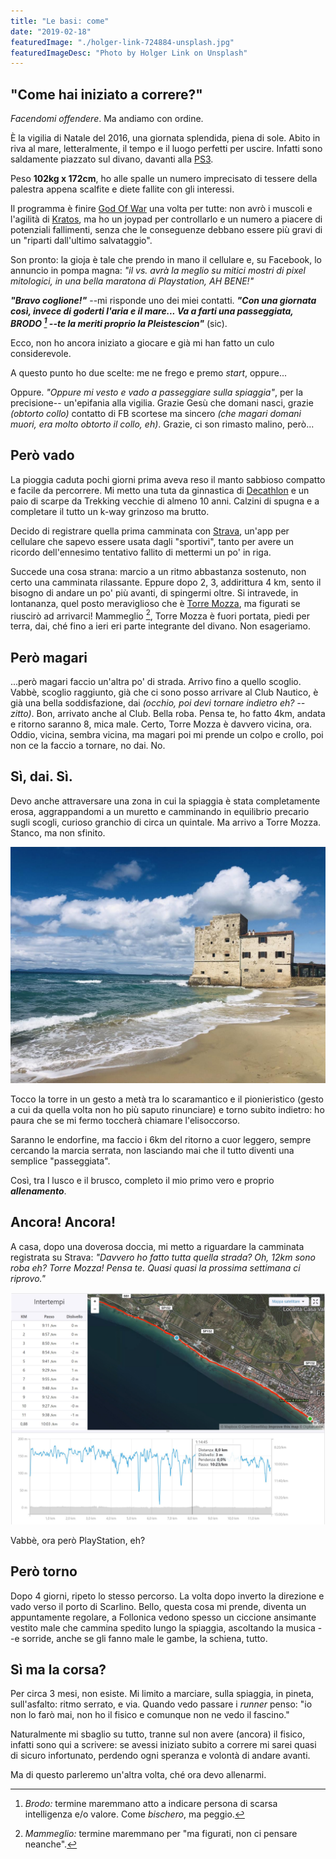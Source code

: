 ```yaml
---
title: "Le basi: come"
date: "2019-02-18"
featuredImage: "./holger-link-724884-unsplash.jpg"
featuredImageDesc: "Photo by Holger Link on Unsplash"
---
```


## "Come hai iniziato a correre?"

_Facendomi offendere_. Ma andiamo con ordine.

È la vigilia di Natale del 2016, una giornata splendida, piena di sole. Abito in riva al mare, letteralmente, il tempo e il luogo perfetti per uscire. Infatti sono saldamente piazzato sul divano, davanti alla [PS3](https://it.wikipedia.org/wiki/PlayStation_3).<!-- end -->

Peso **102kg x 172cm**, ho alle spalle un numero imprecisato di tessere della palestra appena scalfite e diete fallite con gli interessi.

Il programma è finire [God Of War](https://it.wikipedia.org/wiki/God_of_War:_Ascension) una volta per tutte: non avrò i muscoli e l'agilità di [Kratos](<https://it.wikipedia.org/wiki/Kratos_(God_of_War)>), ma ho un joypad per controllarlo e un numero a piacere di potenziali fallimenti, senza che le conseguenze debbano essere più gravi di un "riparti dall'ultimo salvataggio".

Son pronto: la gioja è tale che prendo in mano il cellulare e, su Facebook, lo annuncio in pompa magna: _"il vs. avrà la meglio su mitici mostri di pixel mitologici, in una bella maratona di Playstation, AH BENE!"_

**_"Bravo coglione!"_** --mi risponde uno dei miei contatti. **_"Con una giornata così, invece di goderti l'aria e il mare... Va a farti una passeggiata, BRODO [^1] --te la meriti proprio la Pleistescion"_** (sic).

Ecco, non ho ancora iniziato a giocare e già mi han fatto un culo considerevole.

A questo punto ho due scelte: me ne frego e premo _start_, oppure...

Oppure. _"Oppure mi vesto e vado a passeggiare sulla spiaggia"_, per la precisione-- un'epifania alla vigilia. Grazie Gesù che domani nasci, grazie _(obtorto collo)_ contatto di FB scortese ma sincero _(che magari domani muori, era molto obtorto il collo, eh)_. Grazie, ci son rimasto malino, però...

## Però vado

La pioggia caduta pochi giorni prima aveva reso il manto sabbioso compatto e facile da percorrere. Mi metto una tuta da ginnastica di [Decathlon](https://www.decathlon.it) e un paio di scarpe da Trekking vecchie di almeno 10 anni. Calzini di spugna e a completare il tutto un k-way grinzoso ma brutto.

Decido di registrare quella prima camminata con [Strava](https://www.strava.com), un'app per cellulare che sapevo essere usata dagli "sportivi", tanto per avere un ricordo dell'ennesimo tentativo fallito di mettermi un po' in riga.

Succede una cosa strana: marcio a un ritmo abbastanza sostenuto, non certo una camminata rilassante. Eppure dopo 2, 3, addirittura 4 km, sento il bisogno di andare un po' più avanti, di spingermi oltre. Si intravede, in lontananza, quel posto meraviglioso che è [Torre Mozza](<https://it.wikipedia.org/wiki/Torre_Mozza_(Piombino)>), ma figurati se riuscirò ad arrivarci! Mammeglio [^2], Torre Mozza è fuori portata, piedi per terra, dai, ché fino a ieri eri parte integrante del divano. Non esageriamo.

## Però magari

...però magari faccio un'altra po' di strada. Arrivo fino a quello scoglio. Vabbè, scoglio raggiunto, già che ci sono posso arrivare al Club Nautico, è già una bella soddisfazione, dai _(occhio, poi devi tornare indietro eh? --zitto)_. Bon, arrivato anche al Club. Bella roba. Pensa te, ho fatto 4km, andata e ritorno saranno 8, mica male. Certo, Torre Mozza è davvero vicina, ora. Oddio, vicina, sembra vicina, ma magari poi mi prende un colpo e crollo, poi non ce la faccio a tornare, no dai. No.

## Sì, dai. Sì.

Devo anche attraversare una zona in cui la spiaggia è stata completamente erosa, aggrappandomi a un muretto e camminando in equilibrio precario sugli scogli, curioso granchio di circa un quintale. Ma arrivo a Torre Mozza. Stanco, ma non sfinito.

![Torre mozza!](torre_mozza.jpg)

Tocco la torre in un gesto a metà tra lo scaramantico e il pionieristico (gesto a cui da quella volta non ho più saputo rinunciare) e torno subito indietro: ho paura che se mi fermo toccherà chiamare l'elisoccorso.

Saranno le endorfine, ma faccio i 6km del ritorno a cuor leggero, sempre cercando la marcia serrata, non lasciando mai che il tutto diventi una semplice "passeggiata".

Così, tra l lusco e il brusco, completo il mio primo vero e proprio **_allenamento_**.

## Ancora! Ancora!

A casa, dopo una doverosa doccia, mi metto a riguardare la camminata registrata su Strava: _"Davvero ho fatto tutta quella strada? Oh, 12km sono roba eh? Torre Mozza! Pensa te. Quasi quasi la prossima settimana ci riprovo."_

![Il mio primo allenamento!](allenamento.jpg)

Vabbè, ora però PlayStation, eh?

## Però torno

Dopo 4 giorni, ripeto lo stesso percorso. La volta dopo inverto la direzione e vado verso il porto di Scarlino. Bello, questa cosa mi prende, diventa un appuntamente regolare, a Follonica vedono spesso un ciccione ansimante vestito male che cammina spedito lungo la spiaggia, ascoltando la musica --e sorride, anche se gli fanno male le gambe, la schiena, tutto.

## Sì ma la corsa?

Per circa 3 mesi, non esiste. Mi limito a marciare, sulla spiaggia, in pineta, sull'asfalto: ritmo serrato, e via. Quando vedo passare i _runner_ penso: "io non lo farò mai, non ho il fisico e comunque non ne vedo il fascino."

Naturalmente mi sbaglio su tutto, tranne sul non avere (ancora) il fisico, infatti sono qui a scrivere: se avessi iniziato subito a correre mi sarei quasi di sicuro infortunato, perdendo ogni speranza e volontà di andare avanti.

Ma di questo parleremo un'altra volta, ché ora devo allenarmi.

[^1]: _Brodo:_ termine maremmano atto a indicare persona di scarsa intelligenza e/o valore. Come _bischero_, ma peggio.

[^2]: _Mammeglio:_ termine maremmano per "ma figurati, non ci pensare neanche".
